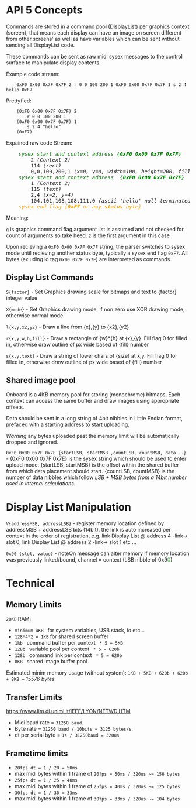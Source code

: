 # API 5 Concepts

Commands are stored in a command pool (DisplayList) per graphics context (screen), that means each display can have an image on screen different from other screens' as well as have variables which can be sent without sending all DisplayList code.

These commands can be sent as raw midi sysex messages to the control surface to manipulate display contents.

Example code stream:
```
    0xF0 0x00 0x7F 0x7F 2 r 0 0 100 200 1 0xF0 0x00 0x7F 0x7F 1 s 2 4 hello 0xF7
```
Prettyfied:
```
    (0xF0 0x00 0x7F 0x7F) 2
        r 0 0 100 200 1
    (0xF0 0x00 0x7F 0x7F) 1
        s 2 4 "hello"
    (0xF7)
```
Expained raw code Stream:
<pre>
    <i style='color:green'>sysex start and context address {<b>0xF0 0x00 0x7F 0x7F</b>}</i> 
        2 <i>(Context 2)</i>
        114 <i>(rect)</i>
        0,0,100,200,1 <i>(x=0, y=0, width=100, height=200, fill=true)</i>
    <i style='color:green'>sysex start and context address  {<b>0xF0 0x00 0x7F 0x7F</b>}</i> 
        1 <i>(Context 2)</i>
        115 <i>(text)</i>
        2,4 <i>(x=2, y=4)</i>
        104,101,108,108,111,0 <i>(ascii 'hello' null terminated)</i>
    <i style='color:orange'>sysex end flag {<b>0xF7</b> or any <b>status</b> byte}</i>
</pre>

Meaning:

`g` is graphics command flag,argument list is assumed and not checked for count of arguments so take heed.
`2` is the first argument in this case

Upon recieving a `0xF0 0x00 0x7F 0x7F` string, the parser switches to sysex mode until recieving another status byte, typically a sysex end flag `0xF7`. All bytes (exluding id tag `0x00 0x7F 0x7F`) are interpreted as commands.


## Display List Commands

`S{factor}` - Set Graphics drawing scale for bitmaps and text to {factor} integer value

`X{mode}` - Set Graphics drawing mode, if non zero use XOR drawing mode, otherwise normal mode

`l{x,y,x2,y2}` - Draw a line from {x},{y} to {x2},{y2}

`r{x,y,w,h,fill}` - Draw a rectangle of {w}*{h} at {x},{y}. Fill flag 0 for filled in, otherwise draw outline of px wide based of {fill} number

`s{x,y,text}` - Draw a string of lower chars of {size} at x,y. Fill flag 0 for filled in, otherwise draw outline of px wide based of {fill} number

## Shared image pool

Onboard is a 4KB memory pool for storing (monochrome) bitmaps. Each context can access the same buffer and draw images using appropriate offsets.

Data should be sent in a long string of 4bit nibbles in Little Endian format, prefaced with a starting address to start uploading.

*Warning* any bytes uploaded past the memory limit will be automatically dropped and ignored.

`0xF0 0x00 0x7F 0x7E {startLSB, startMSB ,countLSB, countMSB, data...}` - {0xF0 0x00 0x7F 0x7E} is the sysex string which should be used to enter upload mode.
{startLSB, startMSB} is the offset within the shared buffer from which data placement should start.
{countLSB, countMSB} is the number of data nibbles which follow
*LSB + MSB bytes from a 14bit number used in internal calculations.*


# Display List Manipulation

`V{addressMSB, addressLSB}` - register memory location defined by addressMSB + addressLSB bits (14bit). the link is auto increased per context in the order of registration, e.g. link Display List @ address 4 -link-> slot 0, link Display List @ address 2 -link-> slot 1 etc ...

`0x90 {slot, value}` - noteOn message can alter memory if memory location was previously linked/bound, channel = context (LSB nibble of 0x9<span style="color:limegreen">0</span>)


# Technical 

## Memory Limits
`20KB` RAM:
* `minimum 4KB ` for system variables, USB stack, io etc...
* `128*4*2 = 1KB` for shared screen buffer
* `1kb ` command buffer per context ` * 5 = 5KB`
* `128b ` variable pool per context ` * 5 = 620b` 
* `128b ` command link per context ` * 5 = 620b` 
* `8KB ` shared image buffer pool 

Estimated minim memory usage (without system):
`1KB + 5KB + 620b + 620b + 8KB =` *15576 bytes*

## Transfer Limits
https://www.lim.di.unimi.it/IEEE/LYON/NETWD.HTM
* Midi baud rate = `31250 baud`.
* Byte rate = `31250 baud / 10bits = 3125 bytes/s`.
* dt per serial byte = `1s / 31250baud = 320us`

## Frametime limits
* `20fps dt = 1 / 20 = 50ms`
* max midi bytes within 1 frame of `20fps = 50ms / 320us ~= 156 bytes`
* `25fps dt = 1 / 25 = 40ms`
* max midi bytes within 1 frame of `25fps = 40ms / 320us ~= 125 bytes`
* `30fps dt = 1 / 30 = 33ms`
* max midi bytes within 1 frame of `30fps = 33ms / 320us ~= 104 bytes`

